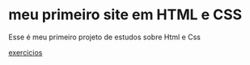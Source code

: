 # meu primeiro site em HTML e CSS

Esse é meu primeiro projeto de estudos sobre Html e Css

<a href="https://github.com/kaua1007/html-css/tree/master/aulas-pdf">exercicios<a>